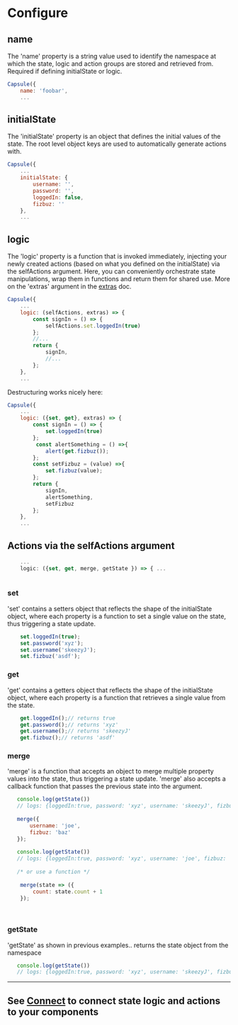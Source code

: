 # Configure
## name
The 'name' property is a string value used to identify the namespace at which the state, logic and action groups are stored and retrieved from. 
Required if defining initialState or logic.
```js
Capsule({
    name: 'foobar', 
    ...
```
## initialState
The 'initialState' property is an object that defines the initial values of the state. The root level object keys are used to automatically generate actions with. 
```js
Capsule({
    ...
    initialState: {
        username: '',
        password: '',
        loggedIn: false,
        fizbuz: ''
    }, 
    ...
```
## logic
The 'logic' property is a function that is invoked immediately, injecting your newly created actions (based on what you defined on the initialState) via the selfActions argument. Here, you can conveniently orchestrate state manipulations, wrap them in functions and return them for shared use. More on the 'extras' argument in the [extras](https://github.com/iosio/capsule/blob/master/docs/extras.md) doc.
```js
Capsule({
    ...
    logic: (selfActions, extras) => {
        const signIn = () => {
            selfActions.set.loggedIn(true)
        };
        //...
        return { 
            signIn,
            //...
        };
    },
    ...
``` 
Destructuring works nicely here:
```js
Capsule({
    ...
    logic: ({set, get}, extras) => {
        const signIn = () => {
            set.loggedIn(true)
        };
         const alertSomething = () =>{
            alert(get.fizbuz());
        };
        const setFizbuz = (value) =>{
            set.fizbuz(value);
        };
        return {
            signIn,
            alertSomething,
            setFizbuz
        };
    },
    ...
```
## Actions via the selfActions argument
```js
    ...
    logic: ({set, get, merge, getState }) => { ...
    
```
### set
'set' contains a setters object that reflects the shape of the initialState object, where each property is a function to set a single value on the state, thus triggering a state update.
```js
    set.loggedIn(true);
    set.password('xyz');
    set.username('skeezyJ');
    set.fizbuz('asdf');
```
### get
'get' contains a getters object that reflects the shape of the initialState object, where each property is a function that retrieves a single value from the state.
```js
    get.loggedIn();// returns true
    get.password();// returns 'xyz'
    get.username();// returns 'skeezyJ'
    get.fizbuz();// returns 'asdf'
```
### merge
'merge' is a function that accepts an object to merge multiple property values into the state, thus triggering a state update. 'merge' also accepts a callback function that passes the previous state into the argument.
```js
   console.log(getState()) 
   // logs: {loggedIn:true, password: 'xyz', username: 'skeezyJ', fizbuz: 'asdf'}
   
   merge({
       username: 'joe',
       fizbuz: 'baz'
   });
  
   console.log(getState()) 
   // logs: {loggedIn:true, password: 'xyz', username: 'joe', fizbuz: 'baz'}
   
   /* or use a function */
    
    merge(state => ({
        count: state.count + 1
    });
   
   
```
### getState
'getState' as shown in previous examples.. returns the state object from the namespace 
```js
   console.log(getState()) 
   // logs: {loggedIn:true, password: 'xyz', username: 'skeezyJ', fizbuz: 'asdf'}
```

---


## See [Connect](https://github.com/iosio/capsule/blob/master/docs/basics/connect.md) to connect state logic and actions to your components
